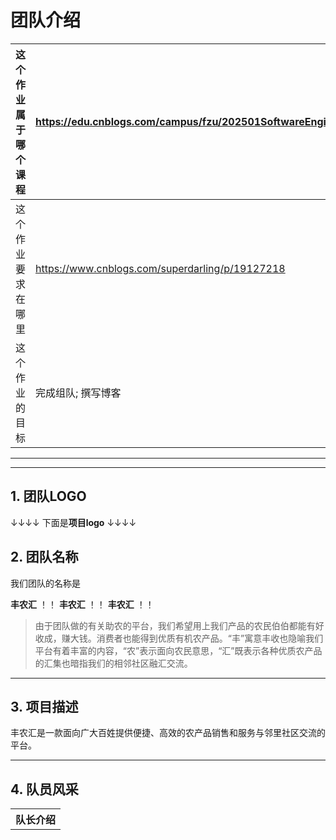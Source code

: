 #  团队介绍

| 这个作业属于哪个课程 |https://edu.cnblogs.com/campus/fzu/202501SoftwareEngineering/|
| -------------------- | ------------------------------------------------------------ |
| 这个作业要求在哪里   | https://www.cnblogs.com/superdarling/p/19127218 |
| 这个作业的目标       | 完成组队;  撰写博客                                 |

***



***

## 1. 团队LOGO

↓↓↓↓ 下面是**项目logo** ↓↓↓↓



## 2. 团队名称

我们团队的名称是

**丰农汇** ！！
**丰农汇** ！！
**丰农汇** ！！

>由于团队做的有关助农的平台，我们希望用上我们产品的农民伯伯都能有好收成，赚大钱。消费者也能得到优质有机农产品。“丰”寓意丰收也隐喻我们平台有着丰富的内容，“农”表示面向农民意思，“汇”既表示各种优质农产品的汇集也暗指我们的相邻社区融汇交流。

***

## 3. 项目描述

丰农汇是一款面向广大百姓提供便捷、高效的农产品销售和服务与邻里社区交流的平台。


***

## 4. 队员风采

<table>
    <tbody>
        <tr>
            <th colspan="3">队长介绍</th>
        </tr>
        <tr>
